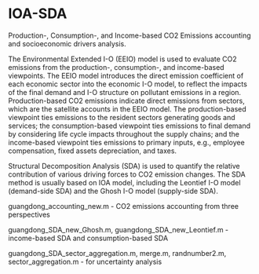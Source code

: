 # IOA-SDA
Production-, Consumption-, and Income-based CO2 Emissions accounting and socioeconomic drivers analysis.

The Environmental Extended I-O (EEIO) model is used to evaluate CO2 emissions from the production-, consumption-, and income-based viewpoints. The EEIO model introduces the direct emission coefficient of each economic sector into the economic I-O model, to reflect the impacts of the final demand and I-O structure on pollutant emissions in a region. Production-based CO2 emissions indicate direct emissions from sectors, which are the satellite accounts in the EEIO model. The production-based viewpoint ties emissions to the resident sectors generating goods and services; the consumption-based viewpoint ties emissions to final demand by considering life cycle impacts throughout the supply chains; and the income-based viewpoint ties emissions to primary inputs, e.g., employee compensation, fixed assets depreciation, and taxes.

Structural Decomposition Analysis (SDA) is used to quantify the relative contribution of various driving forces to CO2 emission changes. The SDA method is usually based on IOA model, including the Leontief I-O model (demand-side SDA) and the Ghosh I-O model (supply-side SDA).

guangdong_accounting_new.m - CO2 emissions accounting from three perspectives

guangdong_SDA_new_Ghosh.m, guangdong_SDA_new_Leontief.m - income-based SDA and consumption-based SDA

guangdong_SDA_sector_aggregation.m, merge.m, randnumber2.m, sector_aggregation.m - for uncertainty analysis

